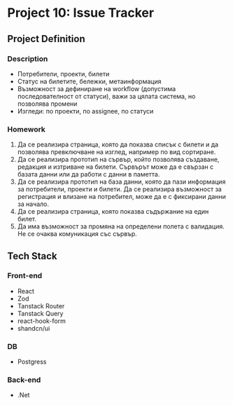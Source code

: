 # Project 10: Issue Tracker

## Project Definition

### Description

- Потребители, проекти, билети
- Статус на билетите, бележки, метаинформация
- Възможност за дефиниране на workflow (допустима последователност от статуси), важи за цялата система, но позволява промени
- Изгледи: по проекти, по assignee, по статуси

### Homework

1. Да се реализира страница, която да показва списък с билети и да позволява превключване на изглед, например по вид сортиране.
2. Да се реализира прототип на сървър, който позволява създаване, редакция и изтриване на билети. Сървърът може да е свързан с базата данни или да работи с данни в паметта.
3. Да се реализира прототип на база данни, която да пази информация за потребители, проекти и билети.	Да се реализира възможност за регистрация и влизане на потребител, може да е с фиксирани данни за начало.
4. Да се реализира страница, която показва съдържание на един билет.
5. Да има възможност за промяна на определени полета с валидация. Не се очаква комуникация със сървър.

## Tech Stack

### Front-end

- React
- Zod
- Tanstack Router
- Tanstack Query
- react-hook-form
- shandcn/ui

### DB

- Postgress

### Back-end

- .Net
